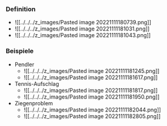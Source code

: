### Definition
+ ![[../../../z_images/Pasted image 20221111180739.png]]
+ ![[../../../z_images/Pasted image 20221111181031.png]]
+ ![[../../../z_images/Pasted image 20221111181043.png]]

### Beispiele
+ Pendler
	+ ![[../../../z_images/Pasted image 20221111181245.png]]
	+ ![[../../../z_images/Pasted image 20221111181617.png]]
+ Tennis-Aufschlag
	+ ![[../../../z_images/Pasted image 20221111181817.png]]
	+ ![[../../../z_images/Pasted image 20221111181950.png]]
+ Ziegenproblem
	+ ![[../../../z_images/Pasted image 20221111182044.png]]
	+ ![[../../../z_images/Pasted image 20221111182805.png]]